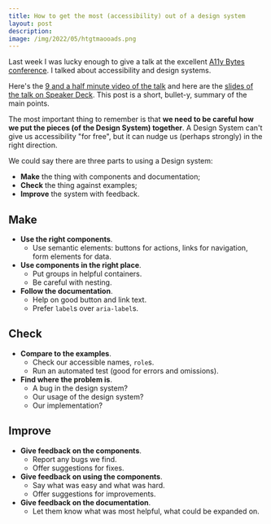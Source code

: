 ```yaml
---
title: How to get the most (accessibility) out of a design system
layout: post
description: 
image: /img/2022/05/htgtmaooads.png
---
```


Last week I was lucky enough to give a talk at the excellent [A11y Bytes conference](https://a11ybytes.org/). I talked about accessibility and design systems.

Here's the [9 and a half minute video of the talk](https://www.youtube.com/watch?v=E5l7eGVfJNM&list=PLuWM-v_C0DZTHJbMxxy_CvEWqQd4ntAQB&index=6) and here are the [slides of the talk on Speaker Deck](https://speakerdeck.com/stevebarnett/how-to-get-the-most-accessibility-out-of-a-design-system). This post is a short, bullet-y, summary of the main points.

The most important thing to remember is that **we need to be careful how we put the pieces (of the Design System) together**. A Design System can't give us accessibility "for free", but it can nudge us (perhaps strongly) in the right direction.

We could say there are three parts to using a Design system:

- **Make** the thing with components and documentation;
- **Check** the thing against examples;
- **Improve** the system with feedback.

## Make

- **Use the right components**.
	- Use semantic elements: buttons for actions, links for navigation, form elements for data.
- **Use components in the right place**.
	- Put groups in helpful containers.
	- Be careful with nesting.
- **Follow the documentation**.
	- Help on good button and link text.
	- Prefer `label`s over `aria-label`s.

## Check

- **Compare to the examples**.
	- Check our accessible names, `role`s.
	- Run an automated test (good for errors and omissions).
- **Find where the problem is**.
	- A bug in the design system?
	- Our usage of the design system?
	- Our implementation?

## Improve

- **Give feedback on the components**.
	- Report any bugs we find.
	- Offer suggestions for fixes.
- **Give feedback on using the components**.
	- Say what was easy and what was hard.
	- Offer suggestions for improvements.
- **Give feedback on the documentation**.
	- Let them know what was most helpful, what could be expanded on.
